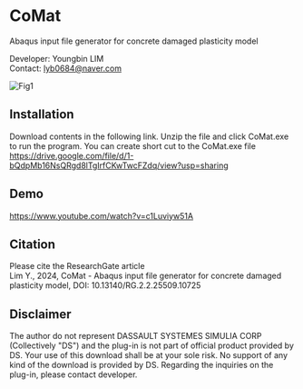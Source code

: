 # CoMat
Abaqus input file generator for concrete damaged plasticity model

Developer: Youngbin LIM <br>
Contact: lyb0684@naver.com

![Fig1](https://github.com/user-attachments/assets/8ec4a0eb-8e52-40cf-a302-4d50634eec83)


Installation
--------------------------
Download contents in the following link. Unzip the file and click CoMat.exe to run the program. You can create short cut to the CoMat.exe file<br>
https://drive.google.com/file/d/1-bQdpMb16NsQRgd8lTgIrfCKwTwcFZdq/view?usp=sharing

Demo
--------------------------
https://www.youtube.com/watch?v=c1Luviyw51A

Citation
--------------------------
Please cite the ResearchGate article <br>
Lim Y., 2024, CoMat - Abaqus input file generator for concrete damaged plasticity model, DOI: 10.13140/RG.2.2.25509.10725

Disclaimer
--------------------------
The author do not represent DASSAULT SYSTEMES SIMULIA CORP (Collectively "DS") and the plug-in is not part of official product provided by DS. Your use of this download shall be at your sole risk. No support of any kind of the download is provided by DS. Regarding the inquiries on the plug-in, please contact developer.

